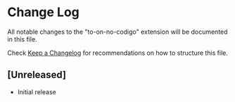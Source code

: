 # Change Log

All notable changes to the "to-on-no-codigo" extension will be documented in this file.

Check [Keep a Changelog](http://keepachangelog.com/) for recommendations on how to structure this file.

## [Unreleased]

- Initial release
